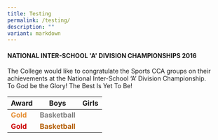 ```yaml
---
title: Testing
permalink: /testing/
description: ""
variant: markdown
---
```

#### NATIONAL INTER-SCHOOL 'A' DIVISION CHAMPIONSHIPS 2016<br>
The College would like to congratulate the Sports CCA groups on their achievements at the National Inter-School ‘A’ Division Championship. <br>
To God be the  Glory! The Best Is Yet To Be!

|Award | Boys| Girls|
| -------- | -------- | -------- |
 <font color="#E69138"><b>Gold|  <font color="#808080"><b>Basketball  |    |
|<font color="#C00"><b>Gold|  <font color="#B45F06"><b>Basketball </b></font></b></font></b></font></b></font>
